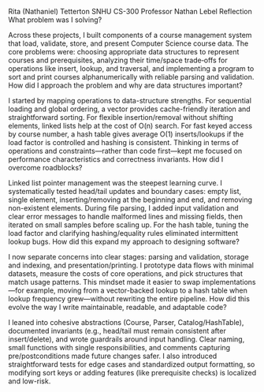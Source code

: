 Rita (Nathaniel) Tetterton
SNHU CS-300
Professor Nathan Lebel
Reflection
What problem was I solving?

Across these projects, I built components of a course management system that load, validate, store, and present Computer Science course data. The core problems were: choosing appropriate data structures to represent courses and prerequisites, analyzing their time/space trade‑offs for operations like insert, lookup, and traversal, and implementing a program to sort and print courses alphanumerically with reliable parsing and validation.
How did I approach the problem and why are data structures important?

I started by mapping operations to data-structure strengths. For sequential loading and global ordering, a vector provides cache-friendly iteration and straightforward sorting. For flexible insertion/removal without shifting elements, linked lists help at the cost of O(n) search. For fast keyed access by course number, a hash table gives average O(1) inserts/lookups if the load factor is controlled and hashing is consistent. Thinking in terms of operations and constraints—rather than code first—kept me focused on performance characteristics and correctness invariants.
How did I overcome roadblocks?

Linked list pointer management was the steepest learning curve. I systematically tested head/tail updates and boundary cases: empty list, single element, inserting/removing at the beginning and end, and removing non-existent elements. During file parsing, I added input validation and clear error messages to handle malformed lines and missing fields, then iterated on small samples before scaling up. For the hash table, tuning the load factor and clarifying hashing/equality rules eliminated intermittent lookup bugs.
How did this expand my approach to designing software?

I now separate concerns into clear stages: parsing and validation, storage and indexing, and presentation/printing. I prototype data flows with minimal datasets, measure the costs of core operations, and pick structures that match usage patterns. This mindset made it easier to swap implementations—for example, moving from a vector-backed lookup to a hash table when lookup frequency grew—without rewriting the entire pipeline.
How did this evolve the way I write maintainable, readable, and adaptable code?

I leaned into cohesive abstractions (Course, Parser, Catalog/HashTable), documented invariants (e.g., head/tail must remain consistent after insert/delete), and wrote guardrails around input handling. Clear naming, small functions with single responsibilities, and comments capturing pre/postconditions made future changes safer. I also introduced straightforward tests for edge cases and standardized output formatting, so modifying sort keys or adding features (like prerequisite checks) is localized and low-risk.




